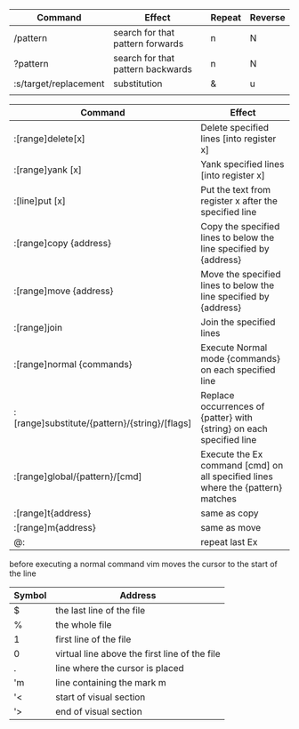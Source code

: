 | Command               | Effect                            | Repeat | Reverse |
| --------------------- | --------------------------------- | ------ | ------- |
| /pattern              | search for that pattern forwards  | n      | N       |
| ?pattern              | search for that pattern backwards | n      | N       |
| :s/target/replacement | substitution                      | &      | u       |
|                       |                                   |        |         |


| Command                                       | Effect                                                                          |
| --------------------------------------------- | ------------------------------------------------------------------------------- |
| :[range]delete[x]                             | Delete specified lines [into register x]                                        |
| :[range]yank [x]                              | Yank specified lines [into register x]                                          |
| :[line]put [x]                                | Put the text from register x after the specified line                           |
| :[range]copy {address}                        | Copy the specified lines to below the line specified by {address}               |
| :[range]move {address}                        | Move the specified lines to below the line specified by {address}               |
| :[range]join                                  | Join the specified lines                                                        |
| :[range]normal {commands}                     | Execute Normal mode {commands} on each specified line                           |
| :[range]substitute/{pattern}/{string}/[flags] | Replace occurrences of {patter} with {string} on each specified line            |
| :[range]global/{pattern}/[cmd]                | Execute the Ex command [cmd] on all specified lines where the {pattern} matches |
| :[range]t{address}                            | same as copy                                                                    |
| :[range]m{address}                            | same as move                                                                    |
| @:                                            | repeat last Ex                                                                  |
before executing a normal command vim moves the cursor to the start of the line

| Symbol | Address                                       |
| ------ | --------------------------------------------- |
| $      | the last line of the file                     |
| %      | the whole file                                |
| 1      | first line of the file                        |
| 0      | virtual line above the first line of the file |
| .      | line where the cursor is placed               |
| 'm     | line containing the mark m                    |
| '<     | start of visual section                       |
| '>     | end of visual section                         |
